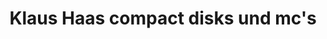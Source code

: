 ---
title: "Klaus Haas compact disks und mc's"
url: /bad-duerkheim/klaus-haas-compact-disks-und-mcs/
shop: Instrumente
---